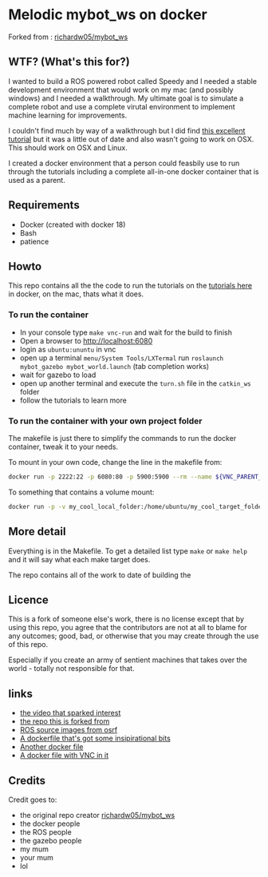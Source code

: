 # Melodic mybot_ws on docker

Forked from : [richardw05/mybot_ws](https://github.com/richardw05/mybot_ws)

## WTF? (What's this for?)

I wanted to build a ROS powered robot called Speedy and I needed a stable development environment that would work on my mac (and possibly windows) and I needed a walkthrough. My ultimate goal is to simulate a complete robot and use a complete virutal environment to implement machine learning for improvements.

I couldn't find much by way of a walkthrough but I did find [this excellent tutorial](http://moorerobots.com/blog/post/1) but it was a little out of date and also wasn't going to work on OSX. This should work on OSX and Linux.

I created a docker environment that a person could feasbily use to run through the tutorials including a complete all-in-one docker container that is used as a parent.

## Requirements

* Docker (created with docker 18)
* Bash
* patience

## Howto

This repo contains all the the code to run the tutorials on the [tutorials here](http://moorerobots.com/blog/post/1) in docker, on the mac, thats what it does.

### To run the container

* In your console type `make vnc-run` and wait for the build to finish
* Open a browser to [http://localhost:6080](http://localhost:6080)
* login as `ubuntu:ununtu` in vnc
* open up a terminal `menu/System Tools/LXTermal` run `roslaunch mybot_gazebo mybot_world.launch` (tab completion works)
* wait for gazebo to load
* open up another terminal and execute the `turn.sh` file in the `catkin_ws` folder
* follow the tutorials to learn more

### To run the container with your own project folder

The makefile is just there to simplify the commands to run the docker container, tweak it to your needs.

To mount in your own code, change the line in the makefile from:

```bash
docker run -p 2222:22 -p 6080:80 -p 5900:5900 --rm --name ${VNC_PARENT_CONTAINER_NAME} ${VNC_PARENT_IMAGE_NAME}
```

To something that contains a volume mount:

```bash
docker run -p -v my_cool_local_folder:/home/ubuntu/my_cool_target_folder 2222:22 -p 6080:80 -p 5900:5900 --rm --name ${VNC_PARENT_CONTAINER_NAME} ${VNC_PARENT_IMAGE_NAME}
```

## More detail

Everything is in the Makefile. To get a detailed list type `make` or `make help` and it will say what each make target does.

The repo contains all of the work to date of building the 

## Licence

This is a fork of someone else's work, there is no license except that by using this repo, you agree that the contributors are not at all to blame for any outcomes; good, bad, or otherwise that you may create through the use of this repo.

Especially if you create an army of sentient machines that takes over the world - totally not responsible for that.

## links

* [the video that sparked interest](http://moorerobots.com/blog/post/1)
* [the repo this is forked from](https://github.com/richardw05/mybot_ws)
* [ROS source images from osrf](https://github.com/osrf/docker_images/tree/master/ros/melodic/ubuntu/bionic)
* [A dockerfile that's got some insipirational bits](https://github.com/ChrisTimperley/TurtleBot.Dockerfile/blob/master/source/Dockerfile)
* [Another docker file](https://hub.docker.com/r/ct2034/vnc-ros-kinetic-full/~/dockerfile/)
* [A docker file with VNC in it](https://hub.docker.com/r/dorowu/ubuntu-desktop-lxde-vnc/)

## Credits

Credit goes to:

* the original repo creator [richardw05/mybot_ws](https://github.com/richardw05/mybot_ws)
* the docker people
* the ROS people
* the gazebo people
* my mum
* your mum
* lol
